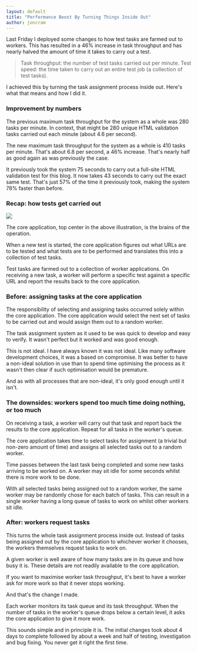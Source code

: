 ```yaml
---
layout: default
title: "Performance Boost By Turning Things Inside Out"
author: joncram
---
```


Last Friday I deployed some changes to how test tasks are farmed out to workers. This has resulted in
a 46% increase in task throughput and has nearly halved the amount of time it takes to carry out a test.

> Task throughput: the number of test tasks carried out per minute.
> Test speed: the time taken to carry out an entire test job (a collection of test tasks).

I achieved this by turning the task assignment process inside out. Here's what that means and how I did it.

### Improvement by numbers

The previous maximum task throughput for the system as a whole was 280 tasks per minute. In context,
that might be 280 unique HTML validation tasks carried out each minute (about 4.6 per second).

The new maximum task throughput for the system as a whole is 410 tasks per minute. That's about 6.8 per second,
a 46% increase. That's nearly half as good again as was previously the case.

It previously took the system 75 seconds to carry out a full-site HTML validation test for this blog.
It now takes 43 seconds to carry out the exact same test. That's just 57% of the time it previously took,
making the system 78% faster than before.


### Recap: how tests get carried out

<img src="https://i.imgur.com/HM1hrOR.jpg" class="img-fluid">

The core application, top center in the above illustration, is the brains of the operation.

When a new test is started, the core application figures out what URLs are to be tested and what tests
are to be performed and translates this into a collection of test tasks.

Test tasks are farmed out to a collection of worker applications. On receiving a new task, a worker
will perform a specific test against a specific URL and report the results back to the core application.


### Before: assigning tasks at the core application

The responsibility of selecting and assigning tasks occurred solely within the core application.  The core
application would select the next set of tasks to be carried out and would assign them out to a random
worker.

The task assignment system as it used to be was quick to develop and easy to verify. It wasn't perfect but it
worked and was good enough.

This is not ideal. I have always known it was not ideal. Like many software development choices, it was a
based on compromise. It was better to have a non-ideal solution in use than to spend time optimising the process as
it wasn't then clear if such optimisation would be premature.

And as with all processes that are non-ideal, it's only good enough until it isn't.


### The downsides: workers spend too much time doing nothing, or too much

On receiving a task, a worker will carry out that task and report back the results to the core application.
Repeat for all tasks in the worker's queue.


The core application takes time to select tasks for assignment (a trivial but non-zero amount of time) and
assigns all selected tasks out to a random worker.


Time passes between the last task being completed and some new tasks arriving to be worked on. A worker may
sit idle for some seconds whilst there is more work to be done.


With all selected tasks being assigned out to a random worker, the same worker may be
randomly chose for each batch of tasks. This can result in a single worker having a long queue of tasks
to work on whilst other workers sit idle.

### After: workers request tasks

This turns the whole task assignment process inside out. Instead of tasks being assigned out by the core
application to whichever worker it chooses, the workers themselves request tasks to work on.

A given worker is well aware of how many tasks are in its queue and how busy it is. These details are not
readily available to the core application.

If you want to maximise worker task throughput, it's best to have a worker ask for more work so that
it never stops working.

And that's the change I made.

Each worker monitors its task queue and its task throughput. When the number of tasks in the worker's queue
drops below a certain level, it asks the core application to give it more work.

This sounds simple and in principle it is. The initial changes took about 4 days to complete followed
by about a week and half of testing, investigation and bug fixing. You never get it right the first time.
